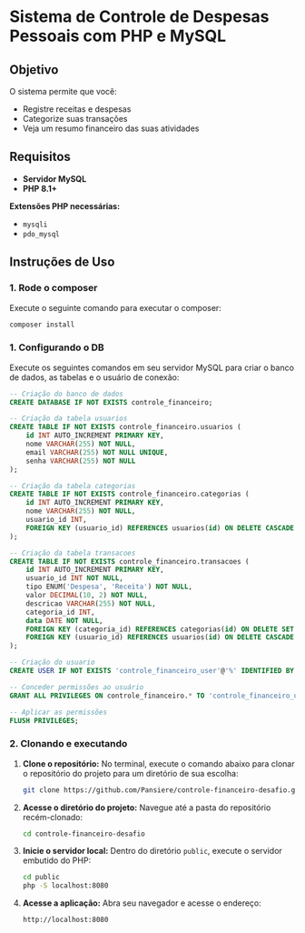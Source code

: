 <!-- Desafio proposto pela IDCAP, feito por João Pedro Vicente Pansiere -->

# Sistema de Controle de Despesas Pessoais com PHP e MySQL

## Objetivo

O sistema permite que você:

- Registre receitas e despesas
- Categorize suas transações
- Veja um resumo financeiro das suas atividades

## Requisitos

- **Servidor MySQL**
- **PHP 8.1+**

**Extensões PHP necessárias:**

- `mysqli`
- `pdo_mysql`

## Instruções de Uso

### 1. Rode o composer

Execute o seguinte comando para executar o composer:

```BASH
composer install
```

### 1. Configurando o DB

Execute os seguintes comandos em seu servidor MySQL para criar o banco de dados, as tabelas e o usuário de conexão:

```SQL
-- Criação do banco de dados
CREATE DATABASE IF NOT EXISTS controle_financeiro;

-- Criação da tabela usuarios
CREATE TABLE IF NOT EXISTS controle_financeiro.usuarios (
    id INT AUTO_INCREMENT PRIMARY KEY,
    nome VARCHAR(255) NOT NULL,
    email VARCHAR(255) NOT NULL UNIQUE,
    senha VARCHAR(255) NOT NULL
);

-- Criação da tabela categorias
CREATE TABLE IF NOT EXISTS controle_financeiro.categorias (
    id INT AUTO_INCREMENT PRIMARY KEY,
    nome VARCHAR(255) NOT NULL,
    usuario_id INT,
    FOREIGN KEY (usuario_id) REFERENCES usuarios(id) ON DELETE CASCADE
);

-- Criação da tabela transacoes
CREATE TABLE IF NOT EXISTS controle_financeiro.transacoes (
    id INT AUTO_INCREMENT PRIMARY KEY,
    usuario_id INT NOT NULL,
    tipo ENUM('Despesa', 'Receita') NOT NULL,
    valor DECIMAL(10, 2) NOT NULL,
    descricao VARCHAR(255) NOT NULL,
    categoria_id INT,
    data DATE NOT NULL,
    FOREIGN KEY (categoria_id) REFERENCES categorias(id) ON DELETE SET NULL,
    FOREIGN KEY (usuario_id) REFERENCES usuarios(id) ON DELETE CASCADE
);

-- Criação do usuario
CREATE USER IF NOT EXISTS 'controle_financeiro_user'@'%' IDENTIFIED BY 'CODIFICAMAIS';

-- Conceder permissões ao usuário
GRANT ALL PRIVILEGES ON controle_financeiro.* TO 'controle_financeiro_user'@'%';

-- Aplicar as permissões
FLUSH PRIVILEGES;
```

### 2. Clonando e executando

1. **Clone o repositório:** No terminal, execute o comando abaixo para clonar o repositório do projeto para um diretório de sua escolha:

   ```bash
   git clone https://github.com/Pansiere/controle-financeiro-desafio.git
   ```

2. **Acesse o diretório do projeto:** Navegue até a pasta do repositório recém-clonado:

   ```bash
   cd controle-financeiro-desafio
   ```

3. **Inicie o servidor local:** Dentro do diretório `public`, execute o servidor embutido do PHP:

   ```bash
   cd public
   php -S localhost:8080
   ```

4. **Acesse a aplicação:** Abra seu navegador e acesse o endereço:

   `http://localhost:8080`
